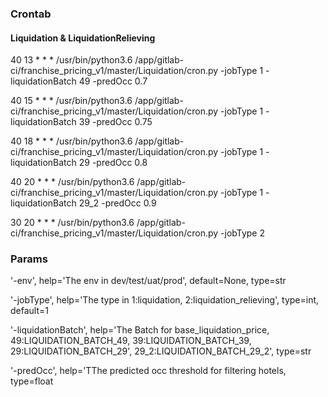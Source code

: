 ### Crontab
#### Liquidation & LiquidationRelieving
40 13 * * * /usr/bin/python3.6 /app/gitlab-ci/franchise_pricing_v1/master/Liquidation/cron.py -jobType 1 -liquidationBatch 49 -predOcc 0.7

40 15 * * * /usr/bin/python3.6 /app/gitlab-ci/franchise_pricing_v1/master/Liquidation/cron.py -jobType 1 -liquidationBatch 39 -predOcc 0.75

40 18 * * * /usr/bin/python3.6 /app/gitlab-ci/franchise_pricing_v1/master/Liquidation/cron.py -jobType 1 -liquidationBatch 29 -predOcc 0.8

40 20 * * * /usr/bin/python3.6 /app/gitlab-ci/franchise_pricing_v1/master/Liquidation/cron.py -jobType 1 -liquidationBatch 29_2 -predOcc 0.9

30 20 * * * /usr/bin/python3.6 /app/gitlab-ci/franchise_pricing_v1/master/Liquidation/cron.py -jobType 2

### Params
'-env', help='The env in dev/test/uat/prod', default=None, type=str

'-jobType', help='The type in 1:liquidation, 2:liquidation_relieving', type=int, default=1

'-liquidationBatch', help='The Batch for base_liquidation_price, 49:LIQUIDATION_BATCH_49, 39:LIQUIDATION_BATCH_39, 29:LIQUIDATION_BATCH_29', 29_2:LIQUIDATION_BATCH_29_2', type=str

'-predOcc', help='TThe predicted occ threshold for filtering hotels, type=float
